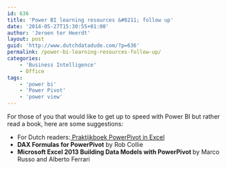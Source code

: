 ```yaml
---
id: 636
title: 'Power BI learning resources &#8211; follow up'
date: '2014-05-27T15:30:55+01:00'
author: 'Jeroen ter Heerdt'
layout: post
guid: 'http://www.dutchdatadude.com/?p=636'
permalink: /power-bi-learning-resources-follow-up/
categories:
    - 'Business Intelligence'
    - Office
tags:
    - 'power bi'
    - 'Power Pivot'
    - 'power view'
---
```


For those of you that would like to get up to speed with Power BI but rather read a book, here are some suggestions:
<ul>
	<li>For Dutch readers:<a href="http://www.bol.com/nl/p/praktijkboek-powerpivot-in-excel/9200000010047027/"> Praktijkboek PowerPivot in Excel </a></li>
	<li><strong>DAX Formulas for PowerPivot</strong> by Rob Collie</li>
	<li><strong>Microsoft Excel 2013 Building Data Models with PowerPivot </strong>by Marco Russo and Alberto Ferrari</li>
</ul>
&nbsp;

&nbsp;